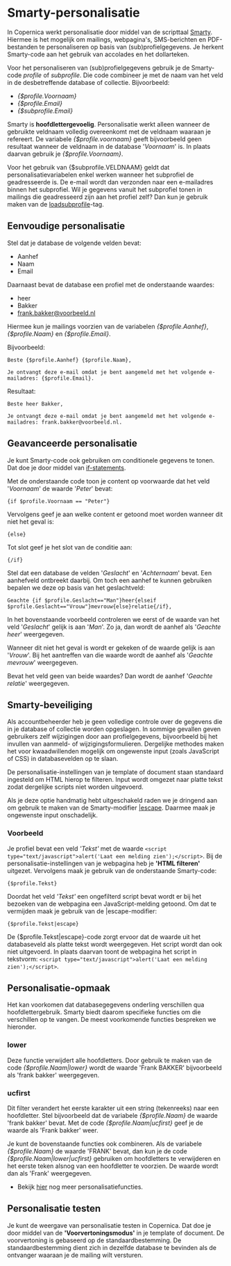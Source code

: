 # Smarty-personalisatie
In Copernica werkt personalisatie door middel van de scripttaal [Smarty](http://www.smarty.net/docs/en/). Hiermee is het mogelijk om mailings, webpagina's, SMS-berichten en PDF-bestanden te personaliseren op basis van (sub)profielgegevens. Je herkent Smarty-code aan het gebruik van accolades en het dollarteken.

Voor het personaliseren van (sub)profielgegevens gebruik je de Smarty-code _profile_ of _subprofile_. Die code combineer je met de naam van het veld in de desbetreffende database of collectie. Bijvoorbeeld:

* _{$profile.Voornaam}_
* _{$profile.Email}_
* _{$subprofile.Email}_

Smarty is **hoofdlettergevoelig**. Personalisatie werkt alleen wanneer de gebruikte veldnaam volledig overeenkomt met de veldnaam waaraan je refereert. De variabele _{$profile.voornaam}_ geeft bijvoorbeeld geen resultaat wanneer de veldnaam in de database '_Voornaam_' is. In plaats daarvan gebruik je _{$profile.Voornaam}_.

Voor het gebruik van {$subprofile.VELDNAAM} geldt dat personalisatievariabelen enkel werken wanneer het subprofiel de geadresseerde is. De e-mail wordt dan verzonden naar een e-mailadres binnen het subprofiel. Wil je gegevens vanuit het subprofiel tonen in mailings die geadresseerd zijn aan het profiel zelf? Dan kun je gebruik maken van de [loadsubprofile](./loadprofile-and-loadsubprofile)-tag. 

## Eenvoudige personalisatie

Stel dat je database de volgende velden bevat:

* Aanhef
* Naam
* Email

Daarnaast bevat de database een profiel met de onderstaande waardes:

* heer
* Bakker
* frank.bakker@voorbeeld.nl

Hiermee kun je mailings voorzien van de variabelen _{$profile.Aanhef}_, _{$profile.Naam}_ en _{$profile.Email}_. 

Bijvoorbeeld:
```
Beste {$profile.Aanhef} {$profile.Naam},

Je ontvangt deze e-mail omdat je bent aangemeld met het volgende e-mailadres: {$profile.Email}.
```

Resultaat:
```
Beste heer Bakker,

Je ontvangt deze e-mail omdat je bent aangemeld met het volgende e-mailadres: frank.bakker@voorbeeld.nl.
```

## Geavanceerde personalisatie

Je kunt Smarty-code ook gebruiken om conditionele gegevens te tonen. Dat doe je door middel van [if-statements](https://www.smarty.net/docs/en/language.function.if.tpl).

Met de onderstaande code toon je content op voorwaarde dat het veld '_Voornaam_' de waarde '_Peter_' bevat:

```
{if $profile.Voornaam == "Peter"}
```

Vervolgens geef je aan welke content er getoond moet worden wanneer dit niet het geval is:

```
{else}
```

Tot slot geef je het slot van de conditie aan:

```
{/if}
```

Stel dat een database de velden '_Geslacht_' en '_Achternaam_' bevat. Een aanhefveld ontbreekt daarbij. Om toch een aanhef te kunnen gebruiken bepalen we deze op basis van het geslachtveld:

```
Geachte {if $profile.Geslacht=="Man"}heer{elseif $profile.Geslacht=="Vrouw"}mevrouw{else}relatie{/if},
```

In het bovenstaande voorbeeld controleren we eerst of de waarde van het veld '_Geslacht_' gelijk is aan '_Man_'. Zo ja, dan wordt de aanhef als '_Geachte heer_' weergegeven. 

Wanneer dit niet het geval is wordt er gekeken of de waarde gelijk is aan '_Vrouw_'. Bij het aantreffen van die waarde wordt de aanhef als '_Geachte mevrouw_' weergegeven.  

Bevat het veld geen van beide waardes? Dan wordt de aanhef '_Geachte relatie_' weergegeven.

## Smarty-beveiliging
Als accountbeheerder heb je geen volledige controle over de gegevens die in je database of collectie worden opgeslagen. In sommige gevallen geven gebruikers zelf wijzigingen door aan profielgegevens, bijvoorbeeld bij het invullen van aanmeld- of wijzigingsformulieren. Dergelijke methodes maken het voor kwaadwillenden mogelijk om ongewenste input (zoals JavaScript of CSS) in databasevelden op te slaan.

De personalisatie-instellingen van je template of document staan standaard ingesteld om HTML hierop te filteren. Input wordt omgezet naar platte tekst zodat dergelijke scripts niet worden uitgevoerd.

Als je deze optie handmatig hebt uitgeschakeld raden we je dringend aan om gebruik te maken van de Smarty-modifier [|escape](https://www.smarty.net/docs/en/language.modifier.escape.tpl). Daarmee maak je ongewenste input onschadelijk.

### Voorbeeld
Je profiel bevat een veld _'Tekst'_ met de waarde `<script type="text/javascript">alert('Laat een melding zien');</script>`.
Bij de personalisatie-instellingen van je webpagina heb je **'HTML filteren'** uitgezet. Vervolgens maak je gebruik van de onderstaande Smarty-code:

```
{$profile.Tekst}
```

Doordat het veld _'Tekst'_ een ongefilterd script bevat wordt er bij het bezoeken van de webpagina een JavaScript-melding getoond.
Om dat te vermijden maak je gebruik van de |escape-modifier:


```
{$profile.Tekst|escape}
```
De {$profile.Tekst|escape}-code zorgt ervoor dat de waarde uit het databaseveld als platte tekst wordt weergegeven.
Het script wordt dan ook niet uitgevoerd. In plaats daarvan toont de webpagina het script in tekstvorm: `<script type="text/javascript">alert('Laat een melding zien');</script>`.

## Personalisatie-opmaak

Het kan voorkomen dat databasegegevens onderling verschillen qua hoofdlettergebruik. Smarty biedt daarom specifieke functies om die verschillen op te vangen. De meest voorkomende functies bespreken we hieronder.

### lower
Deze functie verwijdert alle hoofdletters. Door gebruik te maken van de code _{$profile.Naam|lower}_ wordt de waarde 'Frank BAKKER' bijvoorbeeld als 'frank bakker' weergegeven.

### ucfirst
Dit filter verandert het eerste karakter uit een string (tekenreeks) naar een hoofdletter. Stel bijvoorbeeld dat de variabele _{$profile.Naam}_ de waarde 'frank bakker' bevat. Met de code _{$profile.Naam|ucfirst}_ geef je de waarde als 'Frank bakker' weer.

Je kunt de bovenstaande functies ook combineren. Als de variabele _{$profile.Naam}_ de waarde 'FRANK' bevat, dan kun je de code _{$profile.Naam|lower|ucfirst}_ gebruiken om hoofdletters te verwijderen en het eerste teken alsnog van een hoofdletter te voorzien. De waarde wordt dan als 'Frank' weergegeven.

* Bekijk [hier](./publisher-personalization-functions) nog meer personalisatiefuncties.

## Personalisatie testen
Je kunt de weergave van personalisatie testen in Copernica. Dat doe je door middel van de **'Voorvertoningsmodus'** in je template of document. De voorvertoning is gebaseerd op de standaardbestemming. De standaardbestemming dient zich in dezelfde database te bevinden als de ontvanger waaraan je de mailing wilt versturen.
